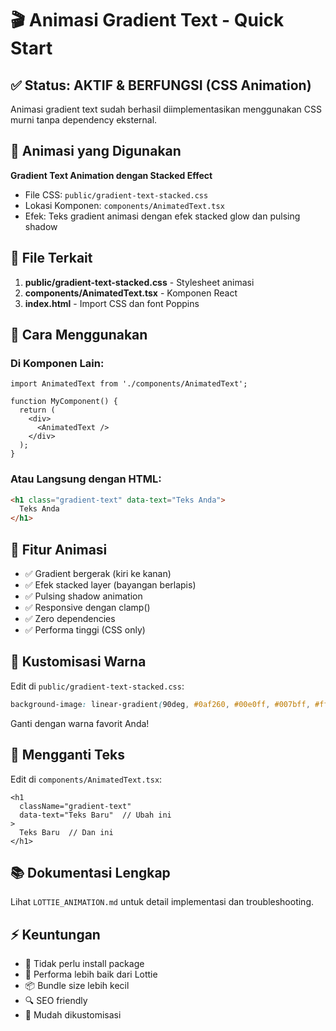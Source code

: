 # 🎬 Animasi Gradient Text - Quick Start

## ✅ Status: AKTIF & BERFUNGSI (CSS Animation)

Animasi gradient text sudah berhasil diimplementasikan menggunakan CSS murni tanpa dependency eksternal.

## 🎨 Animasi yang Digunakan

**Gradient Text Animation dengan Stacked Effect**
- File CSS: `public/gradient-text-stacked.css`
- Lokasi Komponen: `components/AnimatedText.tsx`
- Efek: Teks gradient animasi dengan efek stacked glow dan pulsing shadow

## 📁 File Terkait

1. **public/gradient-text-stacked.css** - Stylesheet animasi
2. **components/AnimatedText.tsx** - Komponen React
3. **index.html** - Import CSS dan font Poppins

## 🔧 Cara Menggunakan

### Di Komponen Lain:
```tsx
import AnimatedText from './components/AnimatedText';

function MyComponent() {
  return (
    <div>
      <AnimatedText />
    </div>
  );
}
```

### Atau Langsung dengan HTML:
```html
<h1 class="gradient-text" data-text="Teks Anda">
  Teks Anda
</h1>
```

## 🎯 Fitur Animasi

- ✅ Gradient bergerak (kiri ke kanan)
- ✅ Efek stacked layer (bayangan berlapis)
- ✅ Pulsing shadow animation
- ✅ Responsive dengan clamp()
- ✅ Zero dependencies
- ✅ Performa tinggi (CSS only)

## 🎨 Kustomisasi Warna

Edit di `public/gradient-text-stacked.css`:

```css
background-image: linear-gradient(90deg, #0af260, #00e0ff, #007bff, #ffffff);
```

Ganti dengan warna favorit Anda!

## 🔄 Mengganti Teks

Edit di `components/AnimatedText.tsx`:

```tsx
<h1 
  className="gradient-text" 
  data-text="Teks Baru"  // Ubah ini
>
  Teks Baru  // Dan ini
</h1>
```

## 📚 Dokumentasi Lengkap

Lihat `LOTTIE_ANIMATION.md` untuk detail implementasi dan troubleshooting.

## ⚡ Keuntungan

- 🚀 Tidak perlu install package
- 💪 Performa lebih baik dari Lottie
- 📦 Bundle size lebih kecil
- 🔍 SEO friendly
- 🎨 Mudah dikustomisasi
